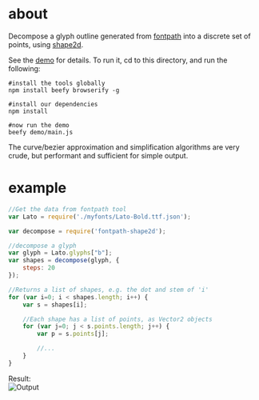 # about

Decompose a glyph outline generated from [fontpath](https://github.com/mattdesl/fontpath) into a discrete set of points, using [shape2d](https://github.com/mattdesl/fontpath).

See the [demo](demo/main.js) for details. To run it, cd to this directory, and run the following:

```
#install the tools globally
npm install beefy browserify -g

#install our dependencies
npm install

#now run the demo
beefy demo/main.js
```

The curve/bezier approximation and simplification algorithms are very crude, but performant and sufficient for simple output.

# example

```js
//Get the data from fontpath tool 
var Lato = require('./myfonts/Lato-Bold.ttf.json');

var decompose = require('fontpath-shape2d');

//decompose a glyph
var glyph = Lato.glyphs["b"];
var shapes = decompose(glyph, {
	steps: 20
});

//Returns a list of shapes, e.g. the dot and stem of 'i' 
for (var i=0; i < shapes.length; i++) {
	var s = shapes[i];

	//Each shape has a list of points, as Vector2 objects
	for (var j=0; j < s.points.length; j++) {
		var p = s.points[j];

		//...
	}
}
```

Result:  
![Output](http://i.imgur.com/1M4UAnz.png)